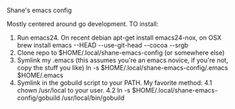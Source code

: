 Shane's emacs config

Mostly centered around go development.
TO install:

1. Run emacs24. On recent debian apt-get install emacs24-nox, on OSX brew install emacs --HEAD --use-git-head --cocoa --srgb
2. Clone repo to $HOME/.local/shane-emacs-config (or somewhere else)
3. Symlink my .emacs (this assumes you're an emacs novice, if you're not, copy the stuff you like)
ln -s $HOME/.local/shane-emacs-config/.emacs $HOME/.emacs
4. Symlink in the gobuild script to your PATH. My favorite method:
   4.1 chown /usr/local to your user.
   4.2  ln -s $HOME/.local/shane-emacs-config/gobuild /usr/local/bin/gobuild
